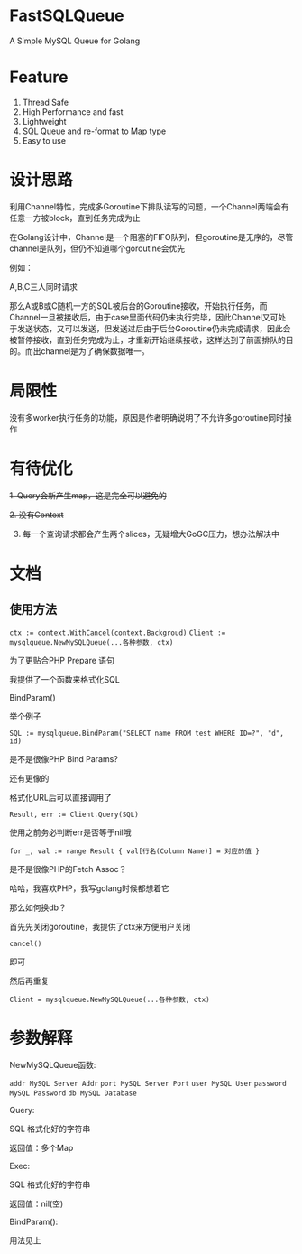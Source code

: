 # FastSQLQueue
A Simple MySQL Queue for Golang

# Feature

1. Thread Safe
2. High Performance and fast
3. Lightweight
4. SQL Queue and re-format to Map type
5. Easy to use


# 设计思路

利用Channel特性，完成多Goroutine下排队读写的问题，一个Channel两端会有任意一方被block，直到任务完成为止

在Golang设计中，Channel是一个阻塞的FIFO队列，但goroutine是无序的，尽管channel是队列，但仍不知道哪个goroutine会优先

例如：

A,B,C三人同时请求

那么A或B或C随机一方的SQL被后台的Goroutine接收，开始执行任务，而Channel一旦被接收后，由于case里面代码仍未执行完毕，因此Channel又可处于发送状态，又可以发送，但发送过后由于后台Goroutine仍未完成请求，因此会被暂停接收，直到任务完成为止，才重新开始继续接收，这样达到了前面排队的目的。而出channel是为了确保数据唯一。

# 局限性

没有多worker执行任务的功能，原因是作者明确说明了不允许多goroutine同时操作

# 有待优化

~~1. Query会新产生map，这是完全可以避免的~~

~~2. 没有Context~~

3. 每一个查询请求都会产生两个slices，无疑增大GoGC压力，想办法解决中

# 文档

## 使用方法

`ctx := context.WithCancel(context.Backgroud)`
`Client := mysqlqueue.NewMySQLQueue(...各种参数, ctx)`

为了更贴合PHP Prepare 语句

我提供了一个函数来格式化SQL

BindParam()


举个例子


`SQL := mysqlqueue.BindParam("SELECT name FROM test WHERE ID=?", "d", id)`

是不是很像PHP Bind Params?

还有更像的

格式化URL后可以直接调用了

`Result, err := Client.Query(SQL)`

使用之前务必判断err是否等于nil哦

`
for _, val := range Result {
  val[行名(Column Name)] = 对应的值
}
`

是不是很像PHP的Fetch Assoc？

哈哈，我喜欢PHP，我写golang时候都想着它

那么如何换db？

首先先关闭goroutine，我提供了ctx来方便用户关闭

`cancel()`

即可

然后再重复

`Client = mysqlqueue.NewMySQLQueue(...各种参数, ctx)`





# 参数解释

NewMySQLQueue函数:

`addr MySQL Server Addr`
`port MySQL Server Port`
`user MySQL User`
`password MySQL Password`
`db MySQL Database`

Query:

SQL 格式化好的字符串

返回值：多个Map

Exec:

SQL 格式化好的字符串

返回值：nil(空)

BindParam():

用法见上

